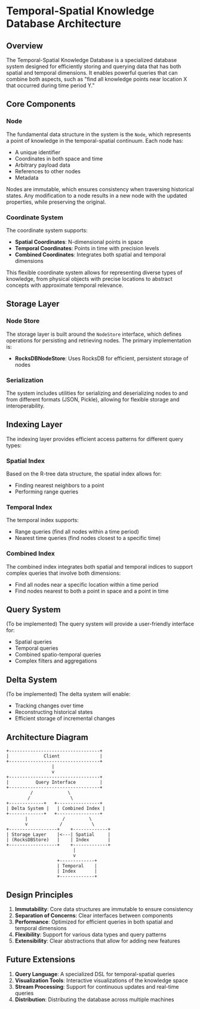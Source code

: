 # Temporal-Spatial Knowledge Database Architecture

## Overview

The Temporal-Spatial Knowledge Database is a specialized database system designed for efficiently storing and querying data that has both spatial and temporal dimensions. It enables powerful queries that can combine both aspects, such as "find all knowledge points near location X that occurred during time period Y."

## Core Components

### Node

The fundamental data structure in the system is the `Node`, which represents a point of knowledge in the temporal-spatial continuum. Each node has:

- A unique identifier
- Coordinates in both space and time
- Arbitrary payload data
- References to other nodes
- Metadata

Nodes are immutable, which ensures consistency when traversing historical states. Any modification to a node results in a new node with the updated properties, while preserving the original.

### Coordinate System

The coordinate system supports:

- **Spatial Coordinates**: N-dimensional points in space
- **Temporal Coordinates**: Points in time with precision levels
- **Combined Coordinates**: Integrates both spatial and temporal dimensions

This flexible coordinate system allows for representing diverse types of knowledge, from physical objects with precise locations to abstract concepts with approximate temporal relevance.

## Storage Layer

### Node Store

The storage layer is built around the `NodeStore` interface, which defines operations for persisting and retrieving nodes. The primary implementation is:

- **RocksDBNodeStore**: Uses RocksDB for efficient, persistent storage of nodes

### Serialization

The system includes utilities for serializing and deserializing nodes to and from different formats (JSON, Pickle), allowing for flexible storage and interoperability.

## Indexing Layer

The indexing layer provides efficient access patterns for different query types:

### Spatial Index

Based on the R-tree data structure, the spatial index allows for:
- Finding nearest neighbors to a point
- Performing range queries

### Temporal Index

The temporal index supports:
- Range queries (find all nodes within a time period)
- Nearest time queries (find nodes closest to a specific time)

### Combined Index

The combined index integrates both spatial and temporal indices to support complex queries that involve both dimensions:
- Find all nodes near a specific location within a time period
- Find nodes nearest to both a point in space and a point in time

## Query System

(To be implemented) The query system will provide a user-friendly interface for:
- Spatial queries
- Temporal queries
- Combined spatio-temporal queries
- Complex filters and aggregations

## Delta System

(To be implemented) The delta system will enable:
- Tracking changes over time
- Reconstructing historical states
- Efficient storage of incremental changes

## Architecture Diagram

```
+----------------------------------+
|             Client               |
+----------------------------------+
                 |
                 v
+----------------------------------+
|          Query Interface         |
+----------------------------------+
         /             \
        /               \
+-------------+   +----------------+
| Delta System |   | Combined Index |
+-------------+   +----------------+
       |             /         \
       v            /           \
+------------------+    +-------------+
| Storage Layer    |<---| Spatial     |
| (RocksDBStore)   |    | Index       |
+------------------+    +-------------+
                         |
                         v
                   +-------------+
                   | Temporal    |
                   | Index       |
                   +-------------+
```

## Design Principles

1. **Immutability**: Core data structures are immutable to ensure consistency
2. **Separation of Concerns**: Clear interfaces between components
3. **Performance**: Optimized for efficient queries in both spatial and temporal dimensions
4. **Flexibility**: Support for various data types and query patterns
5. **Extensibility**: Clear abstractions that allow for adding new features

## Future Extensions

1. **Query Language**: A specialized DSL for temporal-spatial queries
2. **Visualization Tools**: Interactive visualizations of the knowledge space
3. **Stream Processing**: Support for continuous updates and real-time queries
4. **Distribution**: Distributing the database across multiple machines 
